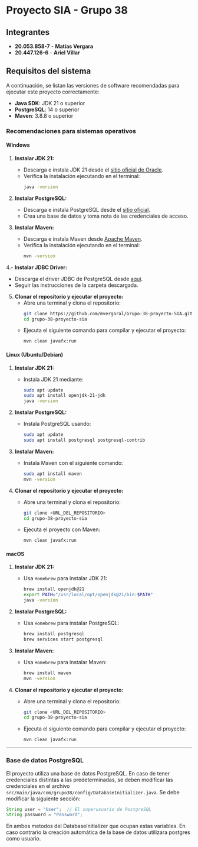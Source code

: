 # Proyecto SIA - Grupo 38

## Integrantes

- **20.053.858-7** - **Matías Vergara**
- **20.447.126-6** - **Ariel Villar**


## Requisitos del sistema

A continuación, se listan las versiones de software recomendadas para ejecutar este proyecto correctamente:

- **Java SDK**: JDK 21 o superior
- **PostgreSQL**: 14 o superior
- **Maven**: 3.8.8 o superior

### Recomendaciones para sistemas operativos

#### Windows
1. **Instalar JDK 21:**
   - Descarga e instala JDK 21 desde el [sitio oficial de Oracle](https://www.oracle.com/java/technologies/javase/jdk21-archive-downloads.html).
   - Verifica la instalación ejecutando en el terminal:
     ```bash
     java -version
     ```

2. **Instalar PostgreSQL:**
   - Descarga e instala PostgreSQL desde el [sitio oficial](https://www.postgresql.org/download/windows/).
   - Crea una base de datos y toma nota de las credenciales de acceso.

3. **Instalar Maven:**
   - Descarga e instala Maven desde [Apache Maven](https://maven.apache.org/download.cgi).
   - Verifica la instalación ejecutando en el terminal:
     ```bash
     mvn -version
     ```
4.- **Instalar JDBC Driver:**
   - Descarga el driver JDBC de PostgreSQL desde [aquí](https://learn.microsoft.com/es-es/sql/connect/jdbc/download-microsoft-jdbc-driver-for-sql-server?view=sql-server-ver16#download).
   - Seguir las instrucciones de la carpeta descargada.

5. **Clonar el repositorio y ejecutar el proyecto:**
   - Abre una terminal y clona el repositorio:
     ```bash
     git clone https://github.com/mvergaral/Grupo-38-proyecto-SIA.git
     cd grupo-38-proyecto-sia
     ```
   - Ejecuta el siguiente comando para compilar y ejecutar el proyecto:
     ```bash
     mvn clean javafx:run
     ```

#### Linux (Ubuntu/Debian)
1. **Instalar JDK 21:**
   - Instala JDK 21 mediante:
     ```bash
     sudo apt update
     sudo apt install openjdk-21-jdk
     java -version
     ```

2. **Instalar PostgreSQL:**
   - Instala PostgreSQL usando:
     ```bash
     sudo apt update
     sudo apt install postgresql postgresql-contrib
     ```

3. **Instalar Maven:**
   - Instala Maven con el siguiente comando:
     ```bash
     sudo apt install maven
     mvn -version
     ```

4. **Clonar el repositorio y ejecutar el proyecto:**
   - Abre una terminal y clona el repositorio:
     ```bash
     git clone <URL_DEL_REPOSITORIO>
     cd grupo-38-proyecto-sia
     ```
   - Ejecuta el proyecto con Maven:
     ```bash
     mvn clean javafx:run
     ```

#### macOS
1. **Instalar JDK 21:**
   - Usa `Homebrew` para instalar JDK 21:
     ```bash
     brew install openjdk@21
     export PATH="/usr/local/opt/openjdk@21/bin:$PATH"
     java -version
     ```

2. **Instalar PostgreSQL:**
   - Usa `Homebrew` para instalar PostgreSQL:
     ```bash
     brew install postgresql
     brew services start postgresql
     ```

3. **Instalar Maven:**
   - Usa `Homebrew` para instalar Maven:
     ```bash
     brew install maven
     mvn -version
     ```

4. **Clonar el repositorio y ejecutar el proyecto:**
   - Abre una terminal y clona el repositorio:
     ```bash
     git clone <URL_DEL_REPOSITORIO>
     cd grupo-38-proyecto-sia
     ```
   - Ejecuta el siguiente comando para compilar y ejecutar el proyecto:
     ```bash
     mvn clean javafx:run
     ```

---

### Base de datos PostgreSQL

El proyecto utiliza una base de datos PostgreSQL. En caso de tener credenciales distintas a las predeterminadas, se deben modificar las credenciales en el archivo `src/main/java/com/grupo38/config/DatabaseInitializer.java`. Se debe modificar la siguiente sección:

```java
String user = "User";  // El superusuario de PostgreSQL
String password = "Password";
```

En ambos metodos del DatabaseInitializer que ocupan estas variables. En caso contrario la creación automática de la base de datos utilizara postgres como usuario.

